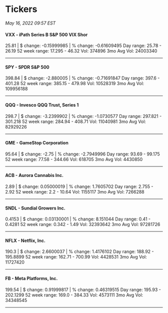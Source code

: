 # Tickers
*May 16, 2022 09:57 EST*

#### VXX - iPath Series B S&P 500 VIX Shor
25.81 | $ change: -0.15999985 | % change: -0.61609495
Day range: 25.78 - 26.19 52 week range: 17.295 - 46.32
Vol: 374896 3mo Avg Vol: 24003340

---

#### SPY - SPDR S&P 500
398.84 | $ change: -2.880005 | % change: -0.71691847
Day range: 397.6 - 401.28 52 week range: 385.15 - 479.98
Vol: 10528319 3mo Avg Vol: 109956188

---

#### QQQ - Invesco QQQ Trust, Series 1
298.7 | $ change: -3.2399902 | % change: -1.0730577
Day range: 297.821 - 301.218 52 week range: 284.94 - 408.71
Vol: 11040981 3mo Avg Vol: 82929226

---

#### GME - GameStop Corporation
95.64 | $ change: -2.75 | % change: -2.7949996
Day range: 93.69 - 99.175 52 week range: 77.58 - 344.66
Vol: 618705 3mo Avg Vol: 4430850

---

#### ACB - Aurora Cannabis Inc.
2.89 | $ change: 0.05000019 | % change: 1.7605702
Day range: 2.755 - 2.92 52 week range: 2.2 - 10.64
Vol: 1155117 3mo Avg Vol: 7266288

---

#### SNDL - Sundial Growers Inc.
0.4153 | $ change: 0.03130001 | % change: 8.151044
Day range: 0.41 - 0.4281 52 week range: 0.342 - 1.49
Vol: 32393642 3mo Avg Vol: 97281726

---

#### NFLX - Netflix, Inc.
190.3 | $ change: 2.6600037 | % change: 1.4176102
Day range: 188.92 - 195.8899 52 week range: 162.71 - 700.99
Vol: 4428531 3mo Avg Vol: 11727420

---

#### FB - Meta Platforms, Inc.
199.54 | $ change: 0.91999817 | % change: 0.46319515
Day range: 195.93 - 202.1299 52 week range: 169.0 - 384.33
Vol: 4573111 3mo Avg Vol: 34348545

---

